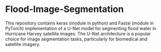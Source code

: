 # Flood-Image-Segmentation
This repository contains keras (module in python) and Fastai (module in PyTorch) implementation of a U-Net model for segmenting flood water in Hurricane Harvey  satellite images. The U-Net architecture is a popular choice for image segmentation tasks, particularly for biomedical and satellite imagery.
